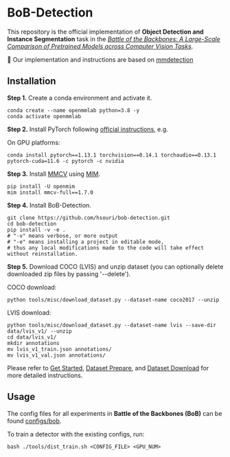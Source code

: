 # BoB-Detection

This repository is the official implementation of <strong>Object Detection and Instance Segmentation</strong> task in the [*Battle of the Backbones: A Large-Scale Comparison of Pretrained Models across Computer Vision Tasks*](https://github.com/hsouri/Battle-of-the-Backbones).

:pushpin: Our implementation and instructions are based on [mmdetection](https://github.com/open-mmlab/mmdetection)

## Installation

**Step 1.** Create a conda environment and activate it.

```shell
conda create --name openmmlab python=3.8 -y
conda activate openmmlab
```

**Step 2.** Install PyTorch following [official instructions](https://pytorch.org/get-started/locally/), e.g.

On GPU platforms:

```shell
conda install pytorch==1.13.1 torchvision==0.14.1 torchaudio==0.13.1 pytorch-cuda=11.6 -c pytorch -c nvidia
```

**Step 3.** Install [MMCV](https://github.com/open-mmlab/mmcv) using [MIM](https://github.com/open-mmlab/mim).

```shell
pip install -U openmim
mim install mmcv-full==1.7.0
```

**Step 4.** Install BoB-Detection.

```shell
git clone https://github.com/hsouri/bob-detection.git
cd bob-detection
pip install -v -e .
# "-v" means verbose, or more output
# "-e" means installing a project in editable mode,
# thus any local modifications made to the code will take effect without reinstallation.
```

**Step 5.** Download COCO (LVIS) and unzip dataset (you can optionally delete downloaded zip files by passing '--delete').

COCO download:

```shell
python tools/misc/download_dataset.py --dataset-name coco2017 --unzip
```
LVIS download:

```shell
python tools/misc/download_dataset.py --dataset-name lvis --save-dir data/lvis_v1/ --unzip
cd data/lvis_v1/
mkdir annotations
mv lvis_v1_train.json annotations/
mv lvis_v1_val.json annotations/
```

Please refer to [Get Started](https://github.com/hsouri/bob-detection/blob/master/docs/en/get_started.md), [Dataset Prepare](https://mmdetection.readthedocs.io/en/latest/user_guides/dataset_prepare.html?highlight=dataset), and [Dataset Download](https://mmdetection.readthedocs.io/en/latest/user_guides/useful_tools.html#dataset-download) for more detailed instructions.

## Usage

The config files for all experiments in <strong>Battle of the Backbones (BoB)</strong> can be found [configs/bob](https://github.com/hsouri/bob-detection/tree/main/configs/bob).

To train a detector with the existing configs, run:

```shell
bash ./tools/dist_train.sh <CONFIG_FILE> <GPU_NUM>
```
